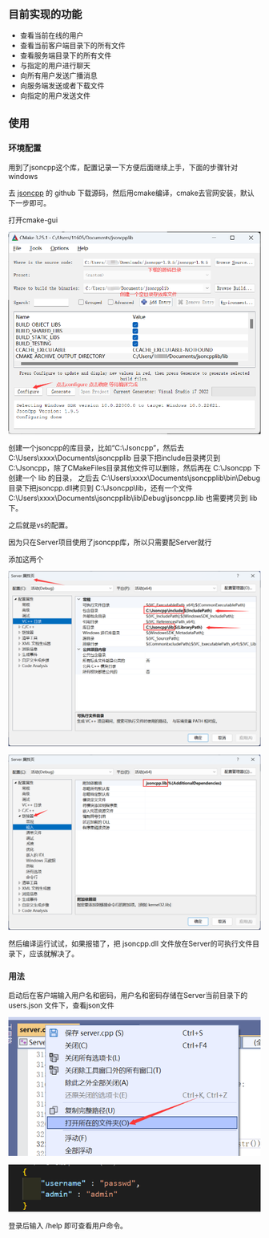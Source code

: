 ## 目前实现的功能

- 查看当前在线的用户
- 查看当前客户端目录下的所有文件
- 查看服务端目录下的所有文件
- 与指定的用户进行聊天
- 向所有用户发送广播消息
- 向服务端发送或者下载文件
- 向指定的用户发送文件

## 使用

### 环境配置

用到了jsoncpp这个库，配置记录一下方便后面继续上手，下面的步骤针对windows

去 [jsoncpp](https://github.com/open-source-parsers/jsoncpp) 的 github 下载源码，然后用cmake编译，cmake去官网安装，默认下一步即可。

打开cmake-gui

![1673078428310](image/readme/1673078428310.png)

创建一个jsoncpp的库目录，比如“C:\Jsoncpp”，然后去 C:\Users\xxxx\Documents\jsoncpplib 目录下把include目录拷贝到 C:\Jsoncpp，除了CMakeFiles目录其他文件可以删除，然后再在 C:\Jsoncpp 下创建一个 lib 的目录， 之后去 C:\Users\\xxxx\Documents\jsoncpplib\bin\Debug 目录下把jsoncpp.dll拷贝到 C:\Jsoncpp\lib，还有一个文件 C:\Users\\xxxx\Documents\jsoncpplib\lib\Debug\jsoncpp.lib 也需要拷贝到 lib 下。

之后就是vs的配置。

因为只在Server项目使用了jsoncpp库，所以只需要配Server就行

添加这两个

![1673077799859](image/readme/1673077799859.png)

![1673077850767](image/readme/1673077850767.png)

然后编译运行试试，如果报错了，把 jsoncpp.dll 文件放在Server的可执行文件目录下，应该就解决了。

### 用法

启动后在客户端输入用户名和密码，用户名和密码存储在Server当前目录下的 users.json 文件下，查看json文件

![1673078037139](image/readme/1673078037139.png)

![1673078061956](image/readme/1673078061956.png)

登录后输入 /help 即可查看用户命令。
